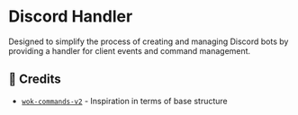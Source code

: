 # Discord Handler

Designed to simplify the process of creating and managing Discord bots by
providing a handler for client events and command management.

## 🌟 Credits

- [`wok-commands-v2`](https://github.com/AlexzanderFlores/WOKCommands-v2) -
  Inspiration in terms of base structure
